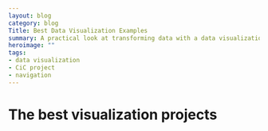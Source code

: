 ```yaml
---
layout: blog
category: blog
Title: Best Data Visualization Examples
summary: A practical look at transforming data with a data visualization tool.
heroimage: ""
tags:
- data visualization
- CiC project
- navigation
---
```

# The best visualization projects